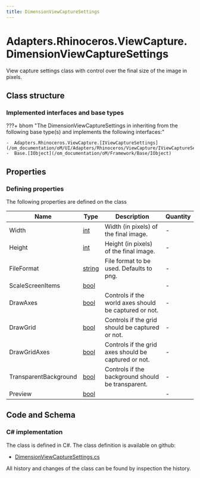```yaml
---
title: DimensionViewCaptureSettings
---
```


# Adapters.Rhinoceros.ViewCapture.DimensionViewCaptureSettings

View capture settings class with control over the final size of the image in pixels.

## Class structure

### Implemented interfaces and base types

???+ bhom "The DimensionViewCaptureSettings in inheriting from the following base type(s) and implements the following interfaces:"

    -  Adapters.Rhinoceros.ViewCapture.[IViewCaptureSettings](/om_documentation/oM/UI/Adapters/Rhinoceros/ViewCapture/IViewCaptureSettings)
    -  Base.[IObject](/om_documentation/oM/Framework/Base/IObject)


## Properties



### Defining properties

The following properties are defined on the class

| Name             | Type             | Description      | Quantity         |
|------------------|------------------|------------------|------------------|
| Width | [int](https://learn.microsoft.com/en-us/dotnet/api/System.Int32?view=netstandard-2.0) | Width (in pixels) of the final image. | - |
| Height | [int](https://learn.microsoft.com/en-us/dotnet/api/System.Int32?view=netstandard-2.0) | Height (in pixels) of the final image. | - |
| FileFormat | [string](https://learn.microsoft.com/en-us/dotnet/api/System.String?view=netstandard-2.0) | File format to be used. Defaults to png. | - |
| ScaleScreenItems | [bool](https://learn.microsoft.com/en-us/dotnet/api/System.Boolean?view=netstandard-2.0) |  | - |
| DrawAxes | [bool](https://learn.microsoft.com/en-us/dotnet/api/System.Boolean?view=netstandard-2.0) | Controls if the world axes should be captured or not. | - |
| DrawGrid | [bool](https://learn.microsoft.com/en-us/dotnet/api/System.Boolean?view=netstandard-2.0) | Controls if the grid should be captured or not. | - |
| DrawGridAxes | [bool](https://learn.microsoft.com/en-us/dotnet/api/System.Boolean?view=netstandard-2.0) | Controls if the grid axes should be captured or not. | - |
| TransparentBackground | [bool](https://learn.microsoft.com/en-us/dotnet/api/System.Boolean?view=netstandard-2.0) | Controls if the background should be transparent. | - |
| Preview | [bool](https://learn.microsoft.com/en-us/dotnet/api/System.Boolean?view=netstandard-2.0) |  | - |


## Code and Schema

### C# implementation

The class is defined in C#. The class definition is available on github:

- [DimensionViewCaptureSettings.cs](https://github.com/BHoM/Rhinoceros_Toolkit/blob/develop/Rhinoceros_oM/ViewCapture/DimensionViewCaptureSettings.cs)

All history and changes of the class can be found by inspection the history.
